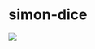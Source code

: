 # simon-dice
<img src="https://xvutia.bn.files.1drv.com/y4m0Qwz4YloHplx08pCejsa_k1MY9PveampFQlalaoz4ajZKVR8v8QPJveXIUN1TnG4tVvKdW2PWZHtaM1FEefJgraQUDHKVwGc2SAoyQGp3uVZZkcHIr62oEmtQyhbgbct62wKMfy1RsIoPgn-MuJUlks3vgsYLdpwPcPDSrkcHOPBfGTAs5Xko8OuDtpoBSm8XET1F_4zugQq8dX7dPt-VQ?width=1917&height=965&cropmode=none">
